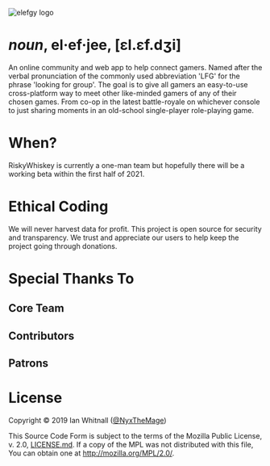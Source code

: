 ![elefgy logo](https://cdn.elefgy.com/static/elefgy_logo.png)

# *noun*, el·ef·jee, [ɛl.ɛf.dʒi]

An online community and web app to help connect gamers. Named after the verbal
pronunciation of the commonly used abbreviation 'LFG' for the phrase 'looking
for group'. The goal is to give all gamers an easy-to-use cross-platform way to
meet other like-minded gamers of any of their chosen games. From co-op in the
latest battle-royale on whichever console to just sharing moments in an
old-school single-player role-playing game.

# When?

RiskyWhiskey is currently a one-man team but hopefully there will be a working
beta within the first half of 2021.

# Ethical Coding

We will never harvest data for profit. This project is open source for security
and transparency. We trust and appreciate our users to help keep the project
going through donations.

# Special Thanks To

## Core Team

## Contributors

## Patrons

# License

Copyright © 2019 Ian Whitnall ([@NyxTheMage](https://github.com/NyxTheMage))

This Source Code Form is subject to the terms of the Mozilla Public License,
v. 2.0, [LICENSE.md](LICENSE.md). If a copy of the MPL was not distributed
with this file, You can obtain one at http://mozilla.org/MPL/2.0/.
